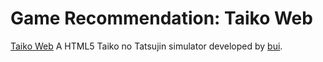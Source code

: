 # Game Recommendation: Taiko Web
[Taiko Web](https://taiko.bui.pm/)
A HTML5 Taiko no Tatsujin simulator developed by [bui](https://github.com/bui).
